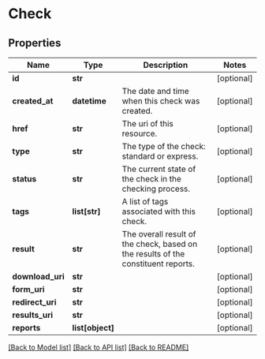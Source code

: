 # Check

## Properties
Name | Type | Description | Notes
------------ | ------------- | ------------- | -------------
**id** | **str** |  | [optional] 
**created_at** | **datetime** | The date and time when this check was created. | [optional] 
**href** | **str** | The uri of this resource. | [optional] 
**type** | **str** | The type of the check: standard or express. | [optional] 
**status** | **str** | The current state of the check in the checking process. | [optional] 
**tags** | **list[str]** | A list of tags associated with this check. | [optional] 
**result** | **str** | The overall result of the check, based on the results of the constituent reports. | [optional] 
**download_uri** | **str** |  | [optional] 
**form_uri** | **str** |  | [optional] 
**redirect_uri** | **str** |  | [optional] 
**results_uri** | **str** |  | [optional] 
**reports** | **list[object]** |  | [optional] 

[[Back to Model list]](../README.md#documentation-for-models) [[Back to API list]](../README.md#documentation-for-api-endpoints) [[Back to README]](../README.md)


